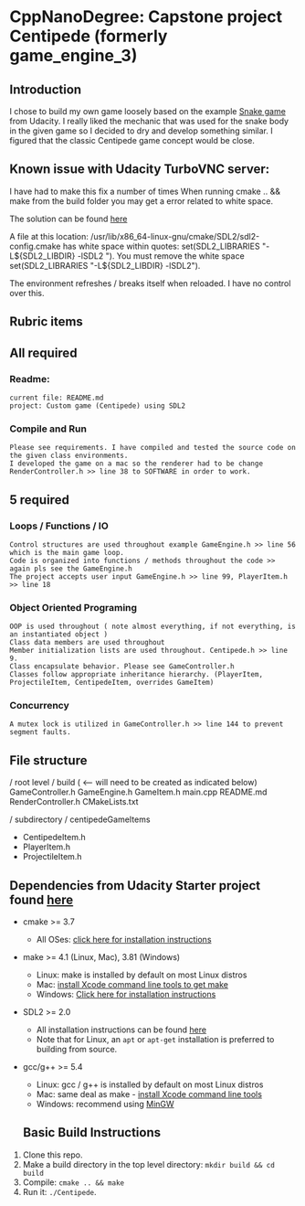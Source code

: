 # CppNanoDegree: Capstone project Centipede (formerly game_engine_3)

## Introduction

I chose to build my own game loosely based on the example [Snake game](https://github.com/udacity/CppND-Capstone-Snake-Game) from Udacity. I really liked the mechanic that was used for the snake body in the given game so I decided to dry and develop something similar. I figured that the classic Centipede game concept would be close.

## Known issue with Udacity TurboVNC server:
I have had to make this fix a number of times
When running cmake .. && make from the build folder you may get a error related to white space.

The solution can be found [here](https://stackoverflow.com/questions/45730098/cmake-leading-or-trailing-whitespace-policy-cmp0004)

A file at this location: /usr/lib/x86_64-linux-gnu/cmake/SDL2/sdl2-config.cmake
has white space within quotes: set(SDL2_LIBRARIES "-L${SDL2_LIBDIR}  -lSDL2 ").
You must remove the white space set(SDL2_LIBRARIES "-L${SDL2_LIBDIR}  -lSDL2").

The environment refreshes / breaks itself when reloaded. I have no control over this.

## Rubric items

## All required
### Readme:
    current file: README.md
    project: Custom game (Centipede) using SDL2

### Compile and Run
    Please see requirements. I have compiled and tested the source code on the given class environments.
    I developed the game on a mac so the renderer had to be change RenderController.h >> line 38 to SOFTWARE in order to work.

## 5 required
### Loops / Functions / IO
    Control structures are used throughout example GameEngine.h >> line 56 which is the main game loop.
    Code is organized into functions / methods throughout the code >> again pls see the GameEngine.h
    The project accepts user input GameEngine.h >> line 99, PlayerItem.h >> line 18

### Object Oriented Programing
    OOP is used throughout ( note almost everything, if not everything, is an instantiated object )
    Class data members are used throughout
    Member initialization lists are used throughout. Centipede.h >> line 9.
    Class encapsulate behavior. Please see GameController.h
    Classes follow appropriate inheritance hierarchy. (PlayerItem, ProjectileItem, CentipedeItem, overrides GameItem)

### Concurrency
    A mutex lock is utilized in GameController.h >> line 144 to prevent segment faults.

## File structure

/ root level /
build ( <-- will need to be created as indicated below)
GameController.h
GameEngine.h
GameItem.h
main.cpp
README.md
RenderController.h
CMakeLists.txt

/ subdirectory /
centipedeGameItems
  - CentipedeItem.h
  - PlayerItem.h
  - ProjectileItem.h

## Dependencies from Udacity Starter project found [here](https://github.com/udacity/CppND-Capstone-Hello-World)
* cmake >= 3.7
  * All OSes: [click here for installation instructions](https://cmake.org/install/)
* make >= 4.1 (Linux, Mac), 3.81 (Windows)
  * Linux: make is installed by default on most Linux distros
  * Mac: [install Xcode command line tools to get make](https://developer.apple.com/xcode/features/)
  * Windows: [Click here for installation instructions](http://gnuwin32.sourceforge.net/packages/make.htm)
* SDL2 >= 2.0
  * All installation instructions can be found [here](https://wiki.libsdl.org/Installation)
  * Note that for Linux, an `apt` or `apt-get` installation is preferred to building from source.
* gcc/g++ >= 5.4
  * Linux: gcc / g++ is installed by default on most Linux distros
  * Mac: same deal as make - [install Xcode command line tools](https://developer.apple.com/xcode/features/)
  * Windows: recommend using [MinGW](http://www.mingw.org/)

  ## Basic Build Instructions

1. Clone this repo.
2. Make a build directory in the top level directory: `mkdir build && cd build`
3. Compile: `cmake .. && make`
4. Run it: `./Centipede`.